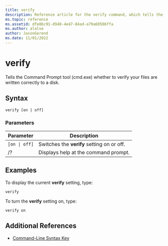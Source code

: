 ```yaml
---
title: verify
description: Reference article for the verify command, which tells the Command Prompt tool whether to verify your files are written correctly to a disk.
ms.topic: reference
ms.assetid: dfe8bc91-d948-4e47-84ad-a79a60506ffa
ms.author: alalve
author: JasonGerend
ms.date: 11/01/2022
---
```


# verify

Tells the Command Prompt tool (cmd.exe) whether to verify your files are written correctly to a disk.

## Syntax

```
verify [on | off]
```

### Parameters

| Parameter | Description |
|--|--|
| `[on \| off]` | Switches the **verify** setting on or off. |
| /? | Displays help at the command prompt. |

## Examples

To display the current **verify** setting, type:

```
verify
```

To turn the **verify** setting on, type:

```
verify on
```

## Additional References

- [Command-Line Syntax Key](command-line-syntax-key.md)
